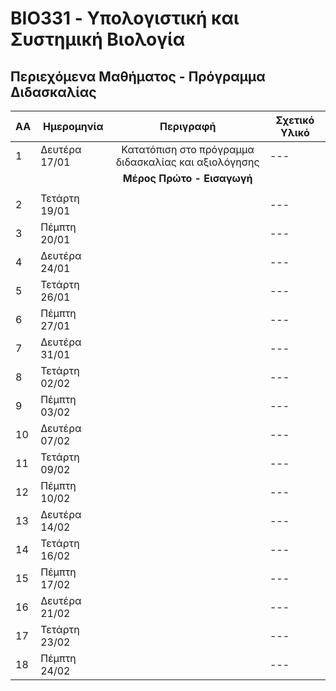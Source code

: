 # BIO331 - Υπολογιστική και Συστημική Βιολογία

## Περιεχόμενα Μαθήματος - Πρόγραμμα Διδασκαλίας

| **ΑΑ** | **Ημερομηνία** | **Περιγραφή**| **Σχετικό Υλικό**|
| --- | ---|:---:|---|
| 1 | Δευτέρα 17/01| Κατατόπιση στο πρόγραμμα διδασκαλίας και αξιολόγησης |---|
| ||**Μέρος Πρώτο - Εισαγωγή**|
|  |  | | |
| 2 | Τετάρτη 19/01|  |---|
| 3 | Πέμπτη 20/01|  |---|
| 4 | Δευτέρα 24/01| |---|
| 5 | Τετάρτη 26/01|  |---|
| 6 | Πέμπτη 27/01|  |---|
| 7 | Δευτέρα 31/01| |---|
| 8 | Τετάρτη 02/02|  |---|
| 9 | Πέμπτη 03/02|  |---|
| 10 | Δευτέρα 07/02| |---|
| 11 | Τετάρτη 09/02|  |---|
| 12 | Πέμπτη 10/02|  |---|
| 13 | Δευτέρα 14/02| |---|
| 14 | Τετάρτη 16/02|  |---|
| 15 | Πέμπτη 17/02|  |---|
| 16 | Δευτέρα 21/02| |---|
| 17 | Τετάρτη 23/02|  |---|
| 18 | Πέμπτη 24/02|  |---|
